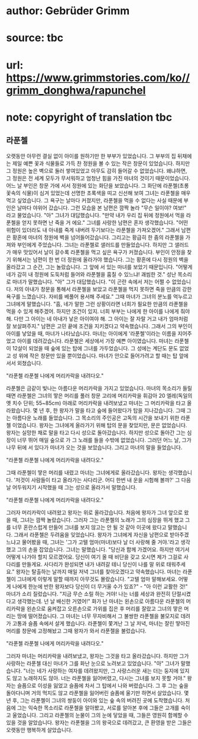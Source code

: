 # author: Gebrüder Grimm
# source: tbc
# url: https://www.grimmstories.com/ko//grimm_donghwa/rapunchel
# note: copyright of translation tbc

## 라푼첼 

오랫동안 아무런 결실 없이 아이를 원하기만 한 부부가 있었습니다. 그
부부의 집 뒤채에는 제일 예쁜 꽃과 식물들로 가득 찬 정원을 볼 수 있는
작은 창문이 있었습니다. 하지만 그 정원은 높은 벽으로 둘러 쌓여있었고
아무도 감히 들어갈 수 없었습니다. 왜냐하면, 그 정원은 전 세계 모두가
무서워하고 엄청난 힘을 가진 마녀의 것이기 때문이었습니다.
어느 날 부인은 창문 가에 서서 정원에 있는 화단을 보았습니다. 그 화단에
라푼첼(초롱꽃속의 식물)이 심겨 있었는데 선명한 초록색을 띠고 신선해 보여
그녀는 라푼첼을 매우 먹고 싶었습니다. 그 욕구는 날마다 커졌지만,
라푼첼을 먹을 수 없다는 사실 때문에 부인은 날마다 야위어 갔습니다.
그런 모습을 본 남편은 깜짝 놀라 "무슨 일이야? 여보!" 라고 물었습니다.
"아" 그녀가 대답했습니다. "만약 내가 우리 집 뒤에 정원에서 먹을
라푼첼을 얻지 못하면 난 죽을 거 에요." 그녀를 사랑한 남편은 혼자
생각했습니다. "어떤 위험이 있더라도 내 아내를 죽게 내버려 두기보다는
라푼첼을 가져오겠어."
그래서 남편은 황혼에 마녀의 정원에 벽을 넘어들어갔습니다. 그리고는
황급히 한 줌의 라푼첼을 가져와 부인에게 주었습니다. 그녀는 라푼첼로
샐러드를 만들었습니다. 하지만 그 샐러드가 매우 맛있어서 날이 갈수록
라푼첼을 먹고 싶은 욕구가 커졌습니다. 부인이 안정을 찾기 위해서는 남편이
한 번 더 정원에 올라가야 했습니다.
그는 황혼에 다시 정원의 벽을 올라갔고 그 순간, 그는 놀랐습니다. 그 앞에
서 있는 마녀를 보았기 때문입니다. "어떻게 네가 감히 내 정원에 도둑처럼
들어와 라푼첼을 훔칠 수 있느냐! 괘씸한 것." 성난 목소리로 마녀가
말했습니다. "아" 그가 대답했습니다. "이 곤란 속에서 저는 어쩔 수
없었습니다. 저의 아내가 창문을 통해서 라푼첼을 보았고 라푼첼을 먹지
못하면 죽을 만큼의 강한 욕구를 느꼈습니다. 자비를 베풀어 용서해
주세요." 그때 마녀가 그녀의 분노를 억누르고 그녀에게 말했습니다. "흠,
네가 말한 그런 상황이라면 너희가 필요한 만큼의 라푼첼을 먹을 수 있게
해주겠어. 하지만 조건이 있지. 너희 부부는 나에게 한 아이를 나에게 줘야
해. 다만 그 아이는 네 아내가 낳은 아이여야 해. 그 아이는 잘 자랄 거고
내가 엄마처럼 잘 보살펴주지."
남편은 고민 끝에 조건을 지키겠다고 약속했습니다. 그래서 그의 부인이
아이를 낳았을 때, 마녀가 나타났습니다. 마녀는 아이에게 '라푼첼'이라는
이름을 지어주었고 아이를 데려갔습니다.
라푼첼은 세상에서 가장 예쁜 아이였습니다. 마녀는 라푼첼이 12살이 되었을
때 숲에 있는 탑에 그녀를 가두었습니다. 그 성에는 계단도 문도 없었고 성
위에 작은 창문만 있을 뿐이었습니다. 마녀가 안으로 들어가려고 할 때는 탑
앞에 서서 외쳤습니다.

"라푼첼 라푼첼 나에게 머리카락을 내려다오."

라푼첼은 금같이 빛나는 아름다운 머리카락을 가지고 있었습니다. 마녀의
목소리가 들릴 때면 라푼첼은 그녀의 땋은 머리를 풀러 창문 고리에
머리카락을 휘감아 20 엘레(독일의 옛 치수 단위; 55~85cm) 아래로
머리카락을 내려보냈고 마녀는 그 머리카락을 타고 올라왔습니다.
몇 년 후, 한 왕자가 말을 타고 숲에 들어왔다가 탑을 지나갔습니다. 그때
그는 아름다운 노래를 들었습니다. 그 목소리의 주인공은 고독의 시간을
보내기 위한 라푼첼 이었습니다. 왕자는 그녀에게 올라가기 위해 탑의 문을
찾았지만, 문은 없었습니다. 왕자는 실망한 채로 말을 타고 다시 성으로
돌아갔습니다. 하지만 성으로 돌아간 그는 심장이 너무 뛰어 매일 숲으로 가
그 노래를 들을 수밖에 없었습니다.
그러던 어느 날, 그가 나무 뒤에 서 있다가 마녀가 오는 것을 보았습니다.
그리고 마녀의 말을 들었습니다.

"라푼첼 라푼첼 나에게 머리카락을 내려다오."

그때 라푼첼이 땋은 머리를 내렸고 마녀는 그녀에게로 올라갔습니다. 왕자는
생각했습니다. '저것이 사람들이 타고 올라가는 사다리군. 어디 한번 내
운을 시험해 볼까?'
그 다음 날 어두워지기 시작했을 때 그는 성으로 올라가서 말했습니다.

"라푼첼 라푼첼 나에게 머리카락을 내려다오."

그러자 머리카락이 내려왔고 왕자는 위로 올라갔습니다. 처음에 왕자가 그녀
앞으로 왔을 때, 그녀는 깜짝 놀랐습니다. 그러자 그는 라푼첼의 노래가 그의
심장을 뛰게 했고 그를 너무 혼란스럽게 만들어 그녀를 보지 않고는 안 될 것
같아 이곳에 왔다고 말했습니다. 그래서 라푼첼은 두려움을 잊었습니다.
왕자가 그녀에게 자신을 남편으로 받아주겠느냐고 물어봤을 때, 그녀는
'그가 고텔 엄마(마녀)보다 날 더 사랑해 줄 거야.'라고 생각했고 그의
손을 잡았습니다. 그녀는 말했습니다. "당신과 함께 가겠어요. 하지만
여기서 어떻게 나가야 할지 모르겠어요. 당신이 여기 올 때 비단을 갖고
오시면 제가 그걸로 사다리를 만들게요. 사다리가 완성되면 내가 내려갈 테니
당신이 나를 말 위로 태워주세요." 왕자는 탈출하는 날까지 매일 저녁
그녀를 찾아오겠다고 약속했습니다.
마녀는 라푼첼이 그녀에게 이렇게 말할 때까지 아무것도 몰랐습니다. "고텔
엄마 말해보세요. 어떻게 나에게 한눈에 반한 왕자보다 당신이 더 무거울
수가 있죠?" - "아 이런 교활한 것!" 마녀가 소리 질렀습니다. "지금
무슨 소릴 하는 거야! 나는 너를 세상과 완전히 단절시켰다고 생각했는데. 넌
날 배신한 거였어!" 화가 난 마녀는 왼손으로 아름다운 라푼첼의 머리카락을
왼손으로 움켜잡고 오른손으로 가위를 집은 후 머리를 잘랐고 그녀의 땋은
머리는 땅에 떨어졌습니다. 그 마녀는 너무 무자비해서 그 불쌍한 라푼첼을
불모지로 데려가 고통과 슬픔 속에서 살게 했습니다.
라푼첼이 쫓겨난 그 날 저녁, 마녀는 잘린 땋아진 머리를 창문에 고정해놨고
그때 왕자가 와서 라푼젤을 불렀습니다.

"라푼첼 라푼첼 나에게 머리카락을 내려다오."

그러자 마녀는 머리카락을 내려보냈고, 왕자는 그것을 타고 올라갔습니다.
하지만 그가 사랑하는 라푼첼 대신 마녀가 그를 화난 눈으로 노려보고
있었습니다.
"아" 그녀가 말했습니다. "너는 네가 사랑하는 여자를 데려왔지만, 그
사랑스러운 새는 더는 둥지에 있지도 않고 노래하지도 않아. 너는 라푼첼을
잃어버렸고, 다시는 그녀를 보지 못할 거야." 왕자는 슬픔으로 이성을
잃었고 슬픔에 차서 그 탑에서 나와 버렸습니다. 그 후 그는 숲을 돌아다니며
거의 먹지도 않고 라푼첼을 잃어버린 슬픔에 울기만 하면서 살았습니다.
몇 년 후, 그는 라푼첼이 그녀의 쌍둥이 아이와 있는 숲 속의 버려진 곳에
도착했습니다. 처음에 그는 익숙한 목소리로 라푼첼을 알아봤고, 서로를
알아본 후에 그들은 고개를 숙이고 울었습니다. 그리고 라푼첼의 눈물이 그의
눈에 닿았을 때, 그들은 영원히 함께할 수 있을 것을 알았습니다. 왕자는
라푼첼을 그의 왕국으로 데려갔고, 큰 환영을 받은 그들은 오랫동안 행복하게
살았습니다.
